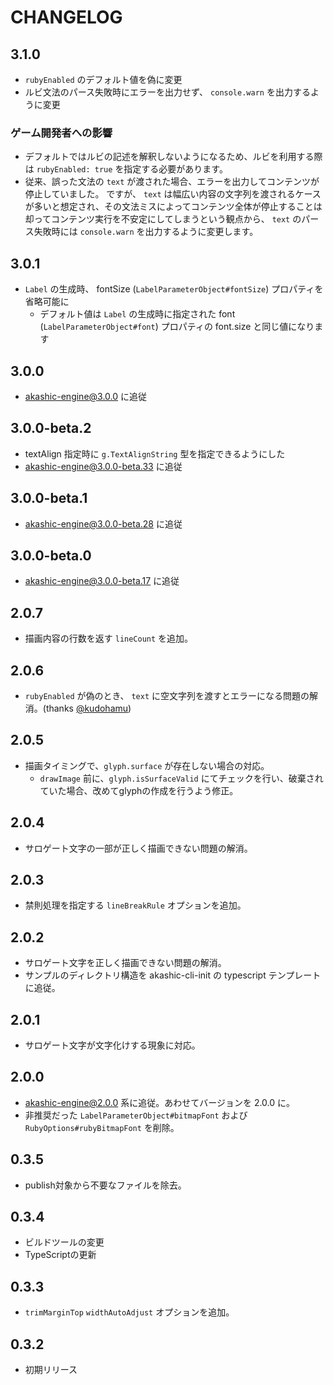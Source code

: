 # CHANGELOG

## 3.1.0
* `rubyEnabled` のデフォルト値を偽に変更
* ルビ文法のパース失敗時にエラーを出力せず、 `console.warn` を出力するように変更

### ゲーム開発者への影響
* デフォルトではルビの記述を解釈しないようになるため、ルビを利用する際は `rubyEnabled: true` を指定する必要があります。
* 従来、誤った文法の `text` が渡された場合、エラーを出力してコンテンツが停止していました。
  ですが、 `text` は幅広い内容の文字列を渡されるケースが多いと想定され、その文法ミスによってコンテンツ全体が停止することは却ってコンテンツ実行を不安定にしてしまうという観点から、 `text` のパース失敗時には `console.warn` を出力するように変更します。

## 3.0.1
* `Label` の生成時、 fontSize (`LabelParameterObject#fontSize`) プロパティを省略可能に
  * デフォルト値は `Label` の生成時に指定された font (`LabelParameterObject#font`) プロパティの font.size と同じ値になります

## 3.0.0
* akashic-engine@3.0.0 に追従

## 3.0.0-beta.2

* textAlign 指定時に `g.TextAlignString` 型を指定できるようにした
* akashic-engine@3.0.0-beta.33 に追従

## 3.0.0-beta.1

* akashic-engine@3.0.0-beta.28 に追従

## 3.0.0-beta.0

* akashic-engine@3.0.0-beta.17 に追従

## 2.0.7

* 描画内容の行数を返す `lineCount` を追加。

## 2.0.6

* `rubyEnabled` が偽のとき、 `text` に空文字列を渡すとエラーになる問題の解消。(thanks [@kudohamu](https://github.com/kudohamu))

## 2.0.5

* 描画タイミングで、`glyph.surface` が存在しない場合の対応。
  * `drawImage` 前に、`glyph.isSurfaceValid` にてチェックを行い、破棄されていた場合、改めてglyphの作成を行うよう修正。

## 2.0.4

* サロゲート文字の一部が正しく描画できない問題の解消。

## 2.0.3

* 禁則処理を指定する `lineBreakRule` オプションを追加。

## 2.0.2

* サロゲート文字を正しく描画できない問題の解消。
* サンプルのディレクトリ構造を akashic-cli-init の typescript テンプレートに追従。

## 2.0.1

* サロゲート文字が文字化けする現象に対応。

## 2.0.0

* akashic-engine@2.0.0 系に追従。あわせてバージョンを 2.0.0 に。
* 非推奨だった `LabelParameterObject#bitmapFont` および `RubyOptions#rubyBitmapFont` を削除。

## 0.3.5

* publish対象から不要なファイルを除去。

## 0.3.4

* ビルドツールの変更
* TypeScriptの更新

## 0.3.3

* `trimMarginTop` `widthAutoAdjust` オプションを追加。

## 0.3.2

* 初期リリース
